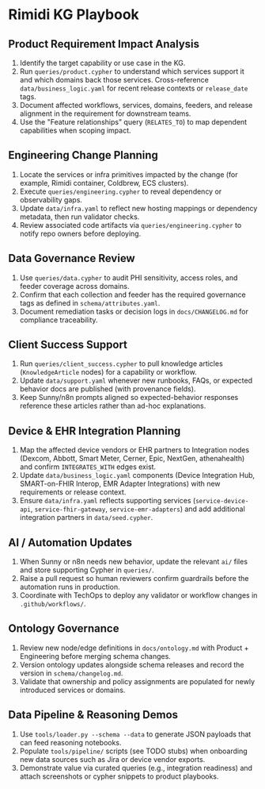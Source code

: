 # Rimidi KG Playbook

## Product Requirement Impact Analysis
1. Identify the target capability or use case in the KG.
2. Run `queries/product.cypher` to understand which services support it and which domains back those services. Cross-reference `data/business_logic.yaml` for recent release contexts or `release_date` tags.
3. Document affected workflows, services, domains, feeders, and release alignment in the requirement for downstream teams.
4. Use the "Feature relationships" query (`RELATES_TO`) to map dependent capabilities when scoping impact.

## Engineering Change Planning
1. Locate the services or infra primitives impacted by the change (for example, Rimidi container, Coldbrew, ECS clusters).
2. Execute `queries/engineering.cypher` to reveal dependency or observability gaps.
3. Update `data/infra.yaml` to reflect new hosting mappings or dependency metadata, then run validator checks.
4. Review associated code artifacts via `queries/engineering.cypher` to notify repo owners before deploying.

## Data Governance Review
1. Use `queries/data.cypher` to audit PHI sensitivity, access roles, and feeder coverage across domains.
2. Confirm that each collection and feeder has the required governance tags as defined in `schema/attributes.yaml`.
3. Document remediation tasks or decision logs in `docs/CHANGELOG.md` for compliance traceability.

## Client Success Support
1. Run `queries/client_success.cypher` to pull knowledge articles (`KnowledgeArticle` nodes) for a capability or workflow.
2. Update `data/support.yaml` whenever new runbooks, FAQs, or expected behavior docs are published (with provenance fields).
3. Keep Sunny/n8n prompts aligned so expected-behavior responses reference these articles rather than ad-hoc explanations.

## Device & EHR Integration Planning
1. Map the affected device vendors or EHR partners to Integration nodes (Dexcom, Abbott, Smart Meter, Cerner, Epic, NextGen, athenahealth) and confirm `INTEGRATES_WITH` edges exist.
2. Update `data/business_logic.yaml` components (Device Integration Hub, SMART-on-FHIR Interop, EMR Adapter Integrations) with new requirements or release context.
3. Ensure `data/infra.yaml` reflects supporting services (`service-device-api`, `service-fhir-gateway`, `service-emr-adapters`) and add additional integration partners in `data/seed.cypher`.

## AI / Automation Updates
1. When Sunny or n8n needs new behavior, update the relevant `ai/` files and store supporting Cypher in `queries/`.
2. Raise a pull request so human reviewers confirm guardrails before the automation runs in production.
3. Coordinate with TechOps to deploy any validator or workflow changes in `.github/workflows/`.

## Ontology Governance
1. Review new node/edge definitions in `docs/ontology.md` with Product + Engineering before merging schema changes.
2. Version ontology updates alongside schema releases and record the version in `schema/changelog.md`.
3. Validate that ownership and policy assignments are populated for newly introduced services or domains.

## Data Pipeline & Reasoning Demos
1. Use `tools/loader.py --schema --data` to generate JSON payloads that can feed reasoning notebooks.
2. Populate `tools/pipeline/` scripts (see TODO stubs) when onboarding new data sources such as Jira or device vendor exports.
3. Demonstrate value via curated queries (e.g., integration readiness) and attach screenshots or cypher snippets to product playbooks.
